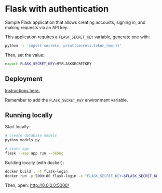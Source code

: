 # Flask with authentication

Sample Flask application that allows creating accounts, signing in, and making requests via an API key.

This application requires a `FLASK_SECRET_KEY` variable, generate one with:

```sh
python -c 'import secrets; print(secrets.token_hex())'
```

Then, set the value:

```sh
export FLASK_SECRET_KEY=MYFLASKSECRETKEY
```

## Deployment

[Instructions here.](https://docs.cloud.ploomber.io/en/latest/apps/flask.html)

Remember to add the `FLASK_SECRET_KEY` environment variable.

## Running locally

Start locally:

```sh
# create database models
python models.py

# start app
flask --app app run --debug
```

Building locally (with docker):

```sh
docker build . -t flask-login
docker run -p 5000:80 flask-login -e "FLASK_SECRET_KEY=$FLASK_SECRET_KEY" 
```

Then, open: http://0.0.0.0:5000/